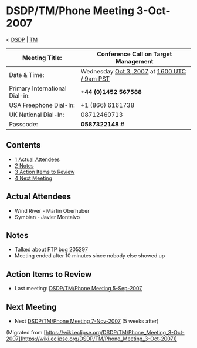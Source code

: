 

DSDP/TM/Phone Meeting 3-Oct-2007
================================

< [DSDP](/DSDP "DSDP")‎ | [TM](/DSDP/TM "DSDP/TM")

| Meeting Title: | **Conference Call on Target Management** |
| --- | --- |
| Date & Time: | Wednesday [Oct 3, 2007](/index.php?title=Oct_3,_2007&action=edit&redlink=1 "Oct 3, 2007 (page does not exist)") at [1600 UTC / 9am PST](http://www.timeanddate.com/worldclock/fixedtime.html?month=10&day=3&year=2007&hour=16&min=00&sec=0&p1=0) |
| Primary International Dial-in: | **+44 (0)1452 567588** |
| USA Freephone Dial-In: | +1 (866) 6161738 |
| UK National Dial-In: | 08712460713 |
| Passcode: | **0587322148 #** |

Contents
--------

*   [1 Actual Attendees](#Actual-Attendees)
*   [2 Notes](#Notes)
*   [3 Action Items to Review](#Action-Items-to-Review)
*   [4 Next Meeting](#Next-Meeting)

Actual Attendees
----------------

*   Wind River - Martin Oberhuber
*   Symbian - Javier Montalvo

Notes
-----

*   Talked about FTP [bug 205297](https://bugs.eclipse.org/bugs/show_bug.cgi?id=205297)
*   Meeting ended after 10 minutes since nobody else showed up

Action Items to Review
----------------------

*   Last meeting: [DSDP/TM/Phone Meeting 5-Sep-2007](/DSDP/TM/Phone_Meeting_5-Sep-2007 "DSDP/TM/Phone Meeting 5-Sep-2007")

Next Meeting
------------

*   Next [DSDP/TM/Phone Meeting 7-Nov-2007](/DSDP/TM/Phone_Meeting_7-Nov-2007 "DSDP/TM/Phone Meeting 7-Nov-2007") (5 weeks after)


(Migrated from [https://wiki.eclipse.org/DSDP/TM/Phone_Meeting_3-Oct-2007](https://wiki.eclipse.org/DSDP/TM/Phone_Meeting_3-Oct-2007))